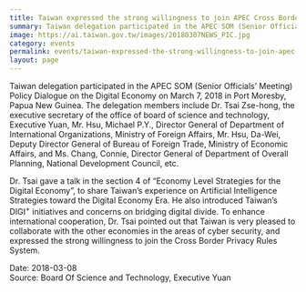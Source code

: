 ```yaml
---
title: Taiwan expressed the strong willingness to join APEC Cross Border Privacy Rules (CBPR) system
summary: Taiwan delegation participated in the APEC SOM (Senior Officials’ Meeting) Policy Dialogue on the Digital Economy on March 7, 2018 in Port Moresby, Papua New Guinea.
image: https://ai.taiwan.gov.tw/images/20180307NEWS_PIC.jpg
category: events
permalink: events/taiwan-expressed-the-strong-willingness-to-join-apec-cross-border-privacy-rules-cbpr-system/
layout: page
---
```

Taiwan delegation participated in the APEC SOM (Senior Officials’ Meeting) Policy Dialogue on the Digital Economy on March 7, 2018 in Port Moresby, Papua New Guinea. The delegation members include Dr. Tsai Zse-hong, the executive secretary of the office of board of science and technology, Executive Yuan, Mr. Hsu, Michael P.Y., Director General of Department of International Organizations, Ministry of Foreign Affairs, Mr. Hsu, Da-Wei, Deputy Director General of Bureau of Foreign Trade, Ministry of Economic Affairs, and Ms. Chang, Connie, Director General of Department of Overall Planning, National Development Council, etc.

Dr. Tsai gave a talk in the section 4 of “Economy Level Strategies for the Digital Economy”, to share Taiwan’s experience on Artificial Intelligence Strategies toward the Digital Economy Era. He also introduced Taiwan’s DIGI<sup>+</sup> initiatives and concerns on bridging digital divide. To enhance international cooperation, Dr. Tsai pointed out that Taiwan is very pleased to collaborate with the other economies in the areas of cyber security, and expressed the strong willingness to join the Cross Border Privacy Rules System.

Date: 2018-03-08<br/>
Source: Board Of Science and Technology, Executive Yuan
